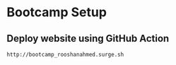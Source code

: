 # Bootcamp Setup

## Deploy website using GitHub Action

```
http://bootcamp_rooshanahmed.surge.sh 
```
